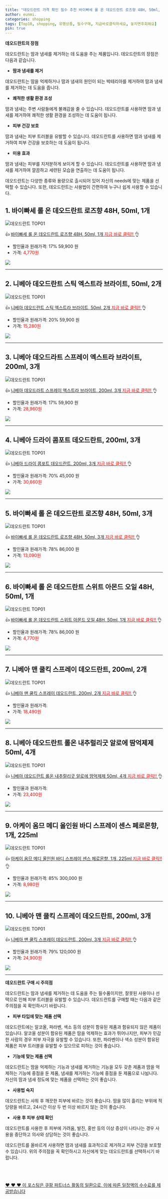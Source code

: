 ```yaml
---
title: "데오드란트 가격 확인 필수 추천 바이빠세 롤 온 데오드란트 로즈향 48H, 50ml, 1개 비교 장점 구매가이드"
author: eunmi.
categories: shopping
tags: [Top10, shopping, 유행상품, 필수구매, 지금바로클릭하세요, 놓치면후회해요]
pin: true
---
```

**데오드란트의 장점**

데오드란트는 땀과 냄새를 제거하는 데 도움을 주는 제품입니다. 데오드란트의 장점은 다음과 같습니다.

* **땀과 냄새를 제거**

데오드란트는 땀을 억제하거나 땀과 냄새의 원인이 되는 박테리아를 제거하여 땀과 냄새를 제거하는 데 도움을 줍니다.

* **쾌적한 생활 환경 조성**

땀과 냄새는 주변 사람들에게 불쾌감을 줄 수 있습니다. 데오드란트를 사용하면 땀과 냄새를 제거하여 쾌적한 생활 환경을 조성하는 데 도움이 됩니다.

* **피부 건강 보호**

땀과 냄새는 피부 트러블을 유발할 수 있습니다. 데오드란트를 사용하면 땀과 냄새를 제거하여 피부 건강을 보호하는 데 도움이 됩니다.

* **미용 효과**

땀과 냄새는 피부를 지저분하게 보이게 할 수 있습니다. 데오드란트를 사용하면 땀과 냄새를 제거하여 깔끔하고 세련된 모습을 연출하는 데 도움이 됩니다.

데오드란트는 다양한 종류와 용량으로 출시되어 있어 자신의 needs에 맞는 제품을 선택할 수 있습니다. 또한, 데오드란트는 사용법이 간편하여 누구나 쉽게 사용할 수 있습니다.

   

## 1. 바이빠세 롤 온 데오드란트 로즈향 48H, 50ml, 1개

![데오드란트 TOP01](https://thumbnail10.coupangcdn.com/thumbnails/remote/230x230ex/image/retail/images/2023/08/01/15/1/b8c8799f-d03a-4e52-9a89-0a3a15679055.jpg)


👍 [바이빠세 롤 온 데오드란트 로즈향 48H, 50ml, 1개 <font color=red> 지금 바로 클릭!! </font> ](https://link.coupang.com/re/AFFSDP?lptag=AF3617701&subid=GithubCoopas&pageKey=7417987855&traceid=V0-153&itemId=19231241669&vendorItemId=86753016127) 👌 


- 할인율과 원래가격: 17%  59,900   원
- 가격: <span style='color:red'>4,770원</span>

[![](/discount_price.png)](https://link.coupang.com/re/AFFSDP?lptag=AF3617701&subid=GithubCoopas&pageKey=7417987855&traceid=V0-153&itemId=19231241669&vendorItemId=86753016127)

---


   

## 2. 니베아 데오드란트 스틱 엑스트라 브라이트, 50ml, 2개

![데오드란트 TOP01](https://thumbnail6.coupangcdn.com/thumbnails/remote/230x230ex/image/vendor_inventory/c6e8/b70bc0b82b2f90711aebd88430f705cc25ace655fc11b8cfdd27428c0cfd.jpg)


👍 [니베아 데오드란트 스틱 엑스트라 브라이트, 50ml, 2개 <font color=red> 지금 바로 클릭!! </font> ](https://link.coupang.com/re/AFFSDP?lptag=AF3617701&subid=GithubCoopas&pageKey=7260279185&traceid=V0-153&itemId=18785957978&vendorItemId=85642050346) 👌 


- 할인율과 원래가격: 20%  59,900   원
- 가격: <span style='color:red'>15,280원</span>

[![](/discount_price.png)](https://link.coupang.com/re/AFFSDP?lptag=AF3617701&subid=GithubCoopas&pageKey=7260279185&traceid=V0-153&itemId=18785957978&vendorItemId=85642050346)

---


   

## 3. 니베아 데오드라트 스프레이 엑스트라 브라이트, 200ml, 3개

![데오드란트 TOP01](https://thumbnail8.coupangcdn.com/thumbnails/remote/230x230ex/image/vendor_inventory/daaa/203c26c252e1dfb0acbdb53b239342bff797a0e334d0e80f733ed752bab3.jpg)


👍 [니베아 데오드라트 스프레이 엑스트라 브라이트, 200ml, 3개 <font color=red> 지금 바로 클릭!! </font> ](https://link.coupang.com/re/AFFSDP?lptag=AF3617701&subid=GithubCoopas&pageKey=7417865307&traceid=V0-153&itemId=19235530991&vendorItemId=85642013117) 👌 


- 할인율과 원래가격: 17%  59,900   원
- 가격: <span style='color:red'>28,960원</span>

[![](/discount_price.png)](https://link.coupang.com/re/AFFSDP?lptag=AF3617701&subid=GithubCoopas&pageKey=7417865307&traceid=V0-153&itemId=19235530991&vendorItemId=85642013117)

---


   

## 4. 니베아 드라이 콤포트 데오드란트, 200ml, 3개

![데오드란트 TOP01](https://thumbnail10.coupangcdn.com/thumbnails/remote/230x230ex/image/vendor_inventory/8ecf/b0645e3039fd00eab13b28053e0b951f6d75121366c5a23d8151bb26d38a.JPG)


👍 [니베아 드라이 콤포트 데오드란트, 200ml, 3개 <font color=red> 지금 바로 클릭!! </font> ](https://link.coupang.com/re/AFFSDP?lptag=AF3617701&subid=GithubCoopas&pageKey=48454&traceid=V0-153&itemId=633367579&vendorItemId=86761892065) 👌 


- 할인율과 원래가격: 70%  45,000   원
- 가격: <span style='color:red'>30,660원</span>

[![](/discount_price.png)](https://link.coupang.com/re/AFFSDP?lptag=AF3617701&subid=GithubCoopas&pageKey=48454&traceid=V0-153&itemId=633367579&vendorItemId=86761892065)

---


   

## 5. 바이빠세 롤 온 데오드란트 로즈향 48H, 50ml, 3개

![데오드란트 TOP01](https://thumbnail9.coupangcdn.com/thumbnails/remote/230x230ex/image/retail/images/a0fb96b4-b468-447d-aeac-8d295dad23eb2636499231273134827.png)


👍 [바이빠세 롤 온 데오드란트 로즈향 48H, 50ml, 3개 <font color=red> 지금 바로 클릭!! </font> ](https://link.coupang.com/re/AFFSDP?lptag=AF3617701&subid=GithubCoopas&pageKey=7417987855&traceid=V0-153&itemId=19714386515&vendorItemId=86818681958) 👌 


- 할인율과 원래가격: 78%  86,000   원
- 가격: <span style='color:red'>13,090원</span>

[![](/discount_price.png)](https://link.coupang.com/re/AFFSDP?lptag=AF3617701&subid=GithubCoopas&pageKey=7417987855&traceid=V0-153&itemId=19714386515&vendorItemId=86818681958)

---


   

## 6. 바이빠세 롤 온 데오드란트 스위트 아몬드 오일 48H, 50ml, 1개

![데오드란트 TOP01](https://thumbnail6.coupangcdn.com/thumbnails/remote/230x230ex/image/retail/images/2023/08/01/15/5/b5a14660-d14f-44d3-9e13-7ab140df3aaf.jpg)


👍 [바이빠세 롤 온 데오드란트 스위트 아몬드 오일 48H, 50ml, 1개 <font color=red> 지금 바로 클릭!! </font> ](https://link.coupang.com/re/AFFSDP?lptag=AF3617701&subid=GithubCoopas&pageKey=7503709214&traceid=V0-153&itemId=19646943335&vendorItemId=86753016070) 👌 


- 할인율과 원래가격: 78%  86,000   원
- 가격: <span style='color:red'>4,770원</span>

[![](/discount_price.png)](https://link.coupang.com/re/AFFSDP?lptag=AF3617701&subid=GithubCoopas&pageKey=7503709214&traceid=V0-153&itemId=19646943335&vendorItemId=86753016070)

---


   

## 7. 니베아 맨 쿨킥 스프레이 데오드란트, 200ml, 2개

![데오드란트 TOP01](https://thumbnail10.coupangcdn.com/thumbnails/remote/230x230ex/image/vendor_inventory/ffcb/a6c9a3b6a750a6d7ee17e0364f8c94330385768e834d3191ae1a9378dc1a.jpg)


👍 [니베아 맨 쿨킥 스프레이 데오드란트, 200ml, 2개 <font color=red> 지금 바로 클릭!! </font> ](https://link.coupang.com/re/AFFSDP?lptag=AF3617701&subid=GithubCoopas&pageKey=48452&traceid=V0-153&itemId=11871625140&vendorItemId=86091251918) 👌 


- 할인율과 원래가격: 
- 가격: <span style='color:red'>18,490원</span>

[![](/discount_price.png)](https://link.coupang.com/re/AFFSDP?lptag=AF3617701&subid=GithubCoopas&pageKey=48452&traceid=V0-153&itemId=11871625140&vendorItemId=86091251918)

---


   

## 8. 니베아 데오드란트 롤온 내추럴리굿 알로에 땀억제제 50ml, 4개

![데오드란트 TOP01](https://thumbnail6.coupangcdn.com/thumbnails/remote/230x230ex/image/vendor_inventory/f77b/5391fe20cd998ddb12419ec254559848cabefb1b7ff1aba16949780910ac.jpg)


👍 [니베아 데오드란트 롤온 내추럴리굿 알로에 땀억제제 50ml, 4개 <font color=red> 지금 바로 클릭!! </font> ](https://link.coupang.com/re/AFFSDP?lptag=AF3617701&subid=GithubCoopas&pageKey=6659446282&traceid=V0-153&itemId=19357162369&vendorItemId=86470236056) 👌 


- 할인율과 원래가격: 
- 가격: <span style='color:red'>23,400원</span>

[![](/discount_price.png)](https://link.coupang.com/re/AFFSDP?lptag=AF3617701&subid=GithubCoopas&pageKey=6659446282&traceid=V0-153&itemId=19357162369&vendorItemId=86470236056)

---


   

## 9. 아케이 옴므 메디 올인원 바디 스프레이 센스 페로몬향, 1개, 225ml

![데오드란트 TOP01](https://thumbnail10.coupangcdn.com/thumbnails/remote/230x230ex/image/retail/images/2023/04/03/10/9/616cf483-dd4c-4d1c-88f6-8c645f0824d4.jpg)


👍 [아케이 옴므 메디 올인원 바디 스프레이 센스 페로몬향, 1개, 225ml <font color=red> 지금 바로 클릭!! </font> ](https://link.coupang.com/re/AFFSDP?lptag=AF3617701&subid=GithubCoopas&pageKey=7240133615&traceid=V0-153&itemId=18393952744&vendorItemId=85536950866) 👌 


- 할인율과 원래가격: 85%  300,000   원
- 가격: <span style='color:red'>8,980원</span>

[![](/discount_price.png)](https://link.coupang.com/re/AFFSDP?lptag=AF3617701&subid=GithubCoopas&pageKey=7240133615&traceid=V0-153&itemId=18393952744&vendorItemId=85536950866)

---


   

## 10. 니베아 맨 쿨킥 스프레이 데오드란트, 200ml, 3개

![데오드란트 TOP01](https://thumbnail7.coupangcdn.com/thumbnails/remote/230x230ex/image/vendor_inventory/850f/29d96f0a3e9545376c394b23faa017cbf219bffabfcb8083aaec10aa5412.jpg)


👍 [니베아 맨 쿨킥 스프레이 데오드란트, 200ml, 3개 <font color=red> 지금 바로 클릭!! </font> ](https://link.coupang.com/re/AFFSDP?lptag=AF3617701&subid=GithubCoopas&pageKey=48452&traceid=V0-153&itemId=19656972861&vendorItemId=72805008653) 👌 


- 할인율과 원래가격: 79%  120,000   원
- 가격: <span style='color:red'>24,900원</span>

[![](/discount_price.png)](https://link.coupang.com/re/AFFSDP?lptag=AF3617701&subid=GithubCoopas&pageKey=48452&traceid=V0-153&itemId=19656972861&vendorItemId=72805008653)

---
**데오드란트 구매 시 주의점**

데오드란트는 땀과 냄새를 제거하는 데 도움을 주는 필수품이지만, 잘못된 사용이나 선택으로 인해 피부 트러블을 유발할 수 있습니다. 데오드란트를 구매할 때는 다음과 같은 주의점을 꼭 확인하시기 바랍니다.

* **피부 타입에 맞는 제품 선택**

데오드란트에는 알코올, 파라벤, 색소 등의 성분이 함유된 제품과 함유되지 않은 제품이 있습니다. 알코올 성분이 함유된 제품은 땀을 억제하는 효과가 뛰어나지만, 피부가 민감한 사람의 경우 피부 자극을 유발할 수 있습니다. 또한, 파라벤이나 색소 성분이 함유된 제품은 피부 트러블을 유발할 수 있으므로 피하는 것이 좋습니다.

* **기능에 맞는 제품 선택**

데오드란트는 땀을 억제하는 기능과 냄새를 제거하는 기능을 모두 갖춘 제품과 땀을 억제하는 기능에 중점을 둔 제품, 냄새를 제거하는 기능에 중점을 둔 제품으로 나뉩니다. 자신의 땀과 냄새 정도에 맞는 제품을 선택하는 것이 좋습니다.

* **사용법 숙지**

데오드란트는 샤워 후 깨끗한 피부에 바르는 것이 좋습니다. 땀을 많이 흘리는 부위에 적당량을 바르고, 24시간 이상 두 번 이상 바르지 않는 것이 좋습니다.

* **사용 후 피부 상태 확인**

데오드란트를 사용한 후 피부에 가려움, 발진, 홍반 등의 이상 증상이 나타나는 경우 사용을 중단하고 의사와 상담하는 것이 좋습니다.

데오드란트를 올바르게 사용하면 땀과 냄새를 효과적으로 제거하고 피부 건강을 보호할 수 있습니다. 위의 주의점을 꼭 확인하시고 자신에게 맞는 데오드란트를 선택하시기 바랍니다.<br><br><br><br><br> [ ❤ ❤ ❤ 이 포스팅은 쿠팡 파트너스 활동의 일환으로, 이에 따른 일정액의 수수료를 제공받습니다](https://link.coupang.com/a/bcEFyh)